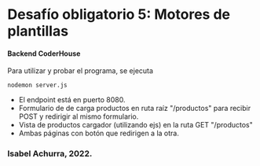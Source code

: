 # Desafío obligatorio 5: Motores de plantillas

#### Backend CoderHouse

Para utilizar y probar el programa, se ejecuta

```
nodemon server.js
```

- El endpoint está en puerto 8080.
- Formulario de de carga productos en ruta raíz "/productos" para recibir POST y redirigir al mismo formulario.
- Vista de productos cargador (utilizando ejs) en la ruta GET "/productos"
- Ambas páginas con botón que redirigen a la otra.

### Isabel Achurra, 2022.
